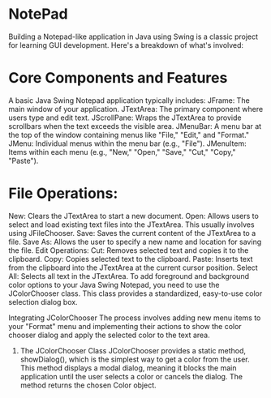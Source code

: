 # NotePad

Building a Notepad-like application in Java using Swing is a classic project for learning GUI development. Here's a breakdown of what's involved:

# Core Components and Features
A basic Java Swing Notepad application typically includes:
JFrame: The main window of your application.
JTextArea: The primary component where users type and edit text.
JScrollPane: Wraps the JTextArea to provide scrollbars when the text exceeds the visible area.
JMenuBar: A menu bar at the top of the window containing menus like "File," "Edit," and "Format."
JMenu: Individual menus within the menu bar (e.g., "File").
JMenuItem: Items within each menu (e.g., "New," "Open," "Save," "Cut," "Copy," "Paste").

# File Operations:

New: Clears the JTextArea to start a new document.
Open: Allows users to select and load existing text files into the JTextArea. This usually involves using JFileChooser.
Save: Saves the current content of the JTextArea to a file.
Save As: Allows the user to specify a new name and location for saving the file.
Edit Operations:
Cut: Removes selected text and copies it to the clipboard.
Copy: Copies selected text to the clipboard.
Paste: Inserts text from the clipboard into the JTextArea at the current cursor position.
Select All: Selects all text in the JTextArea.
To add foreground and background color options to your Java Swing Notepad, you need to use the JColorChooser class. This class provides a standardized, easy-to-use color selection dialog box.

Integrating JColorChooser
The process involves adding new menu items to your "Format" menu and implementing their actions to show the color chooser dialog and apply the selected color to the text area.
1. The JColorChooser Class
JColorChooser provides a static method, showDialog(), which is the simplest way to get a color from the user. This method displays a modal dialog, meaning it blocks the main application until the user selects a color or cancels the dialog. The method returns the chosen Color object.

